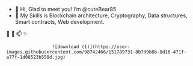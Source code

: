 - 👋 Hi, Glad to meet you! I’m @cuteBear85
- 👀 My Skills is
      Blockchain architecture,
      Cryptography,
      Data structures,
      Smart contracts,
      Web development.
      
 🌱  💞️  📫  ✨ 

                     ![download (1)](https://user-images.githubusercontent.com/98742466/151789731-8b7d9b8b-8d16-471f-a77f-1d08523b558d.jpg)
